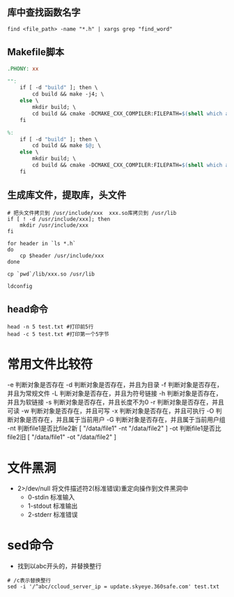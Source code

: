 ## 库中查找函数名字

```shell
find <file_path> -name "*.h" | xargs grep "find_word"
```

## Makefile脚本

```Makefile
.PHONY: xx

"":
	if [ -d "build" ]; then \
		cd build && make -j4; \
	else \
		mkdir build; \
		cd build && cmake -DCMAKE_CXX_COMPILER:FILEPATH=$(shell which arm-linux-gnueabi-g++) -DCMAKE_C_COMPILER:FILEPATH=$(shell which arm-linux-gnueabi-gcc) ..; \
	fi

%:
	if [ -d "build" ]; then \
		cd build && make $@; \
	else \
		mkdir build; \
		cd build && cmake -DCMAKE_CXX_COMPILER:FILEPATH=$(shell which arm-linux-gnueabi-g++) -DCMAKE_C_COMPILER:FILEPATH=$(shell which arm-linux-gnueabi-gcc) $@ ..; \
	fi
```

## 生成库文件，提取库，头文件

```shell
# 把头文件拷贝到 /usr/include/xxx  xxx.so库拷贝到 /usr/lib
if [ ! -d /usr/include/xxx]; then
    mkdir /usr/include/xxx
fi

for header in `ls *.h`
do
    cp $header /usr/include/xxx
done

cp `pwd`/lib/xxx.so /usr/lib

ldconfig
```

## head命令

```shell
head -n 5 test.txt #打印前5行
head -c 5 test.txt #打印第一个5字节
```

# 常用文件比较符

-e 判断对象是否存在 -d 判断对象是否存在，并且为目录 -f 判断对象是否存在，并且为常规文件 -L 判断对象是否存在，并且为符号链接 -h 判断对象是否存在，并且为软链接 -s
判断对象是否存在，并且长度不为0 -r 判断对象是否存在，并且可读 -w 判断对象是否存在，并且可写 -x 判断对象是否存在，并且可执行 -O 判断对象是否存在，并且属于当前用户 -G
判断对象是否存在，并且属于当前用户组 -nt 判断file1是否比file2新 [ "/data/file1" -nt "/data/file2" ] -ot 判断file1是否比file2旧 [
"/data/file1" -ot "/data/file2" ]

# 文件黑洞

- 2\>/dev/null 将文件描述符2(标准错误)重定向操作到文件黑洞中
  - 0-stdin 标准输入
  - 1-stdout 标准输出
  - 2-stderr 标准错误

# sed命令

- 找到以abc开头的，并替换整行

```shell
# /c表示替换整行
sed -i '/^abc/ccloud_server_ip = update.skyeye.360safe.com' test.txt
```
